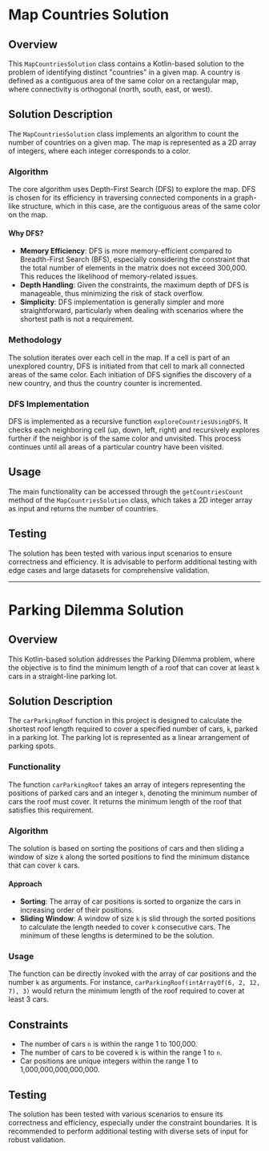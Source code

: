 # Map Countries Solution

## Overview
This `MapCountriesSolution` class contains a Kotlin-based solution to the problem of identifying distinct "countries" in a given map. A country is defined as a contiguous area of the same color on a rectangular map, where connectivity is orthogonal (north, south, east, or west).

## Solution Description
The `MapCountriesSolution` class implements an algorithm to count the number of countries on a given map. The map is represented as a 2D array of integers, where each integer corresponds to a color.

### Algorithm
The core algorithm uses Depth-First Search (DFS) to explore the map. DFS is chosen for its efficiency in traversing connected components in a graph-like structure, which in this case, are the contiguous areas of the same color on the map.

#### Why DFS?
- **Memory Efficiency**: DFS is more memory-efficient compared to Breadth-First Search (BFS), especially considering the constraint that the total number of elements in the matrix does not exceed 300,000. This reduces the likelihood of memory-related issues.
- **Depth Handling**: Given the constraints, the maximum depth of DFS is manageable, thus minimizing the risk of stack overflow.
- **Simplicity**: DFS implementation is generally simpler and more straightforward, particularly when dealing with scenarios where the shortest path is not a requirement.

### Methodology
The solution iterates over each cell in the map. If a cell is part of an unexplored country, DFS is initiated from that cell to mark all connected areas of the same color. Each initiation of DFS signifies the discovery of a new country, and thus the country counter is incremented.

### DFS Implementation
DFS is implemented as a recursive function `exploreCountriesUsingDFS`. It checks each neighboring cell (up, down, left, right) and recursively explores further if the neighbor is of the same color and unvisited. This process continues until all areas of a particular country have been visited.

## Usage
The main functionality can be accessed through the `getCountriesCount` method of the `MapCountriesSolution` class, which takes a 2D integer array as input and returns the number of countries.

## Testing
The solution has been tested with various input scenarios to ensure correctness and efficiency. It is advisable to perform additional testing with edge cases and large datasets for comprehensive validation.

---

# Parking Dilemma Solution

## Overview
This Kotlin-based solution addresses the Parking Dilemma problem, where the objective is to find the minimum length of a roof that can cover at least `k` cars in a straight-line parking lot.

## Solution Description
The `carParkingRoof` function in this project is designed to calculate the shortest roof length required to cover a specified number of cars, `k`, parked in a parking lot. The parking lot is represented as a linear arrangement of parking spots.

### Functionality
The function `carParkingRoof` takes an array of integers representing the positions of parked cars and an integer `k`, denoting the minimum number of cars the roof must cover. It returns the minimum length of the roof that satisfies this requirement.

### Algorithm
The solution is based on sorting the positions of cars and then sliding a window of size `k` along the sorted positions to find the minimum distance that can cover `k` cars.

#### Approach
- **Sorting**: The array of car positions is sorted to organize the cars in increasing order of their positions.
- **Sliding Window**: A window of size `k` is slid through the sorted positions to calculate the length needed to cover `k` consecutive cars. The minimum of these lengths is determined to be the solution.

### Usage
The function can be directly invoked with the array of car positions and the number `k` as arguments. For instance, `carParkingRoof(intArrayOf(6, 2, 12, 7), 3)` would return the minimum length of the roof required to cover at least 3 cars.

## Constraints
- The number of cars `n` is within the range 1 to 100,000.
- The number of cars to be covered `k` is within the range 1 to `n`.
- Car positions are unique integers within the range 1 to 1,000,000,000,000,000.

## Testing
The solution has been tested with various scenarios to ensure its correctness and efficiency, especially under the constraint boundaries. It is recommended to perform additional testing with diverse sets of input for robust validation.
